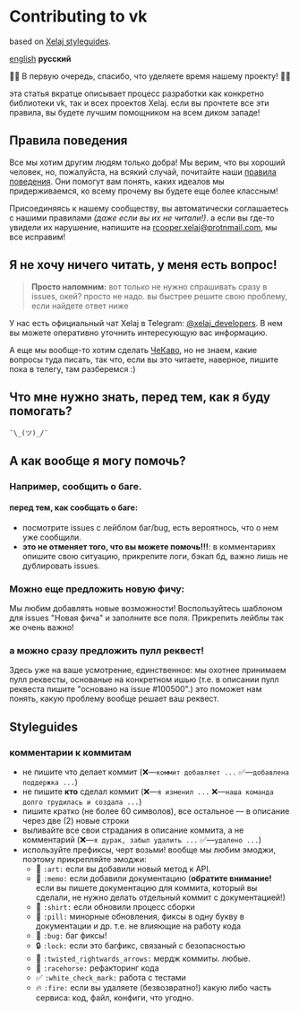 # Contributing to vk

based on [Xelaj styleguides](https://github.com/xelaj/birch/blob/master/CONTRIBUTING.md).

[english](https://github.com/xelaj/vk/blob/master/doc/en_US/CONTRIBUTING.md) **русский**

🌚🌚 В первую очередь, спасибо, что уделяете время нашему проекту! 🌝🌝

эта статья вкратце описывает процесс разработки как конкретно библиотеки vk, так и всех проектов Xelaj. если вы прочтете все эти правила, вы будете лучшим помощником на всем диком западе!

## Правила поведения

Все мы хотим другим людям только добра! Мы верим, что вы хороший человек, но, пожалуйста, на всякий случай, почитайте наши [правила поведения](https://github.com/xelaj/vk/blob/master/doc/ru_RU/CODE_OF_CONDUCT.md). Они помогут вам понять, каких идеалов мы придерживаемся, ко всему прочему вы будете еще более классным!

Присоединяясь к нашему сообществу, вы автоматически соглашаетесь с нашими правилами _(даже если вы их не читали!)_. а если вы где-то увидели их нарушение, напишите на rcooper.xelaj@protnmail.com, мы все исправим!

## Я не хочу ничего читать, у меня есть вопрос!

> **Просто напомним:** вот только не нужно спрашивать сразу в issues, окей? просто не надо. вы быстрее решите свою проблему, если найдете ответ ниже

У нас есть официальный чат Xelaj в Telegram: [@xelaj_developers](http://t.me/xelaj_developers). В нем вы можете оперативно уточнить интересующую вас информацию.

А еще мы вообще-то хотим сделать [ЧеКаво](https://github.com/xelaj/vk/blob/master/doc/ru_RU/FAQ.md), но не знаем, какие вопросы туда писать, так что, если вы это читаете, наверное, пишите пока в телегу, там разберемся :)

## Что мне нужно знать, перед тем, как я буду помогать?

`¯\_(ツ)_/¯`

## А как вообще я могу помочь?

### Например, сообщить о баге.

#### перед тем, как сообщать о баге:

* посмотрите issues с лейблом баг/bug, есть вероятнось, что о нем уже сообщили.
* **это не отменяет того, что вы можете помочь!!!**: в комментариях опишите свою ситуацию, прикрепите логи, бэкап бд, важно лишь не дублировать issues.

### Можно еще предложить новую фичу:

Мы любим добавлять новые возможности! Воспользуйтесь шаблоном для issues "Новая фича" и заполните все поля. Прикрепить лейблы так же очень важно!

### а можно сразу предложить пулл реквест!

Здесь уже на ваше усмотрение, единственное: мы охотнее принимаем пулл реквесты, основаные на конкретном ишью (т.е. в описании пулл реквеста пишите "основано на issue #100500".) это поможет нам понять, какую проблему вообще решает ваш реквест.

## Styleguides

### комментарии к коммитам

* не пишите что делает коммит (❌—`коммит добавляет ...` ✅—`добавлена поддержка ...`)
* не пишите **кто** сделал коммит (❌—`я изменил ...` ❌—`наша команда долго трудилась и создала ...`)
* пишите кратко (не более 60 символов), все остальное — в описание через две (2) новые строки
* выливайте все свои страдания в описание коммита, а не комментарий (❌—`я дурак, забыл удалить ...` ✅—`удалено ...`)
* используйте префиксы, черт возьми! вообще мы любим эмоджи, поэтому прикрепляйте эмоджи:
  * 🎨 `:art:` если вы добавили новый метод к API.
  * 📝 `:memo:` если добавили документацию (**обратите внимание!** если вы пишете документацию для коммита, который вы сделали, не нужно делать отдельный коммит с документацией!)
  * 👕 `:shirt:` если обновили процесс сборки
  * 💊 `:pill:` минорные обновления, фиксы в одну букву в документации и др. т.е. не влияющие на работу кода
  * 🐛 `:bug:` баг фиксы!
  * 🔒 `:lock:` если это багфикс, связаный с безопасностью
  * 🔀 `:twisted_rightwards_arrows:` мердж коммиты. любые.
  * 🏇 `:racehorse:` рефакторинг кода
  * ✅ `:white_check_mark:` работа с тестами
  * 🔥 `:fire:` если вы удаляете (безвозвратно!) какую либо часть сервиса: код, файл, конфиги, что угодно.
